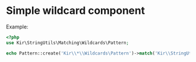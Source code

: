 Simple wildcard component
=========================

Example:
```php
<?php
use Kir\StringUtils\Matching\Wildcards\Pattern;

echo Pattern::create('Kir\\*\\Wildcards\Pattern')->match('Kir\\StringUtils\\Matching\\Wildcards\\Pattern') ? 'is matching' : 'is not matching';
```